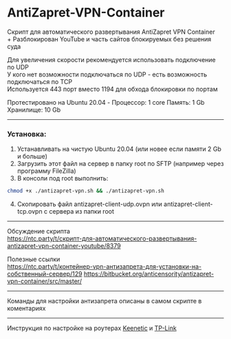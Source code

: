 # AntiZapret-VPN-Container

Скрипт для автоматического развертывания AntiZapret VPN Container\
\+ Разблокирован YouTube и часть сайтов блокируемых без решения суда

Для увеличения скорости рекомендуется использовать подключение по UDP\
У кого нет возможности подключаться по UDP - есть возможность подключаться по TCP\
Используется 443 порт вместо 1194 для обхода блокировки по портам

Протестировано на Ubuntu 20.04 - Процессор: 1 core Память: 1 Gb Хранилище: 10 Gb
***
### Установка:
1. Устанавливать на чистую Ubuntu 20.04 (или новее если памяти 2 Gb и больше)
2. Загрузить этот файл на сервер в папку root по SFTP (например через программу FileZilla)
3. В консоли под root выполнить:
```sh
chmod +x ./antizapret-vpn.sh && ./antizapret-vpn.sh
```
4. Скопировать файл antizapret-client-udp.ovpn или antizapret-client-tcp.ovpn с сервера из папки root
***
Обсуждение скрипта\
https://ntc.party/t/скрипт-для-автоматического-развертывания-antizapret-vpn-container-youtube/8379

Полезные ссылки\
https://ntc.party/t/контейнер-vpn-антизапрета-для-установки-на-собственный-сервер/129
https://bitbucket.org/anticensority/antizapret-vpn-container/src/master/
***
Команды для настройки антизапрета описаны в самом скрипте в коментариях
***
Инструкция по настройке на роутерах [Keenetic](./Keenetic.md) и [TP-Link](./TP-Link.md)

